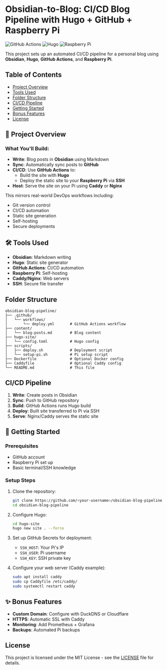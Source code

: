 # Obsidian-to-Blog: CI/CD Blog Pipeline with Hugo + GitHub + Raspberry Pi

![GitHub Actions](https://img.shields.io/badge/GitHub_Actions-2088FF?style=for-the-badge&logo=github-actions)
![Hugo](https://img.shields.io/badge/Hugo-FF4088?style=for-the-badge&logo=hugo&logoColor=white)
![Raspberry Pi](https://img.shields.io/badge/Raspberry%20Pi-A22846?style=for-the-badge&logo=raspberry-pi)

This project sets up an automated CI/CD pipeline for a personal blog using **Obsidian**, **Hugo**, **GitHub Actions**, and **Raspberry Pi**.

## Table of Contents
- [Project Overview](#-project-overview)
- [Tools Used](#%EF%B8%8F-tools-used)
- [Folder Structure](#folder-structure)
- [CI/CD Pipeline](#cicd-pipeline)
- [Getting Started](#-getting-started)
- [Bonus Features](#-bonus-features)
- [License](#license)

## 🚀 Project Overview

### What You'll Build:
- **Write**: Blog posts in **Obsidian** using Markdown
- **Sync**: Automatically sync posts to **GitHub**
- **CI/CD**: Use **GitHub Actions** to:
  - Build the site with **Hugo**
  - Deploy the static site to your **Raspberry Pi** via **SSH**
- **Host**: Serve the site on your Pi using **Caddy** or **Nginx**

This mirrors real-world DevOps workflows including:
- Git version control
- CI/CD automation
- Static site generation
- Self-hosting
- Secure deployments

## 🛠️ Tools Used
- **Obsidian**: Markdown writing
- **Hugo**: Static site generator
- **GitHub Actions**: CI/CD automation
- **Raspberry Pi**: Self-hosting
- **Caddy/Nginx**: Web servers
- **SSH**: Secure file transfer

## Folder Structure
```
obsidian-blog-pipeline/
├── .github/
│   └── workflows/
│       └── deploy.yml       # GitHub Actions workflow
├── content/
│   └── blog-posts.md        # Blog content
├── hugo-site/
│   └── config.toml          # Hugo config
├── scripts/
│   ├── deploy.sh            # Deployment script
│   └── setup-pi.sh          # Pi setup script
├── Dockerfile               # Optional Docker config
├── Caddyfile                # Optional Caddy config
└── README.md                # This file
```

## CI/CD Pipeline
1. **Write**: Create posts in Obsidian
2. **Sync**: Push to GitHub repository
3. **Build**: GitHub Actions runs Hugo build
4. **Deploy**: Built site transferred to Pi via SSH
5. **Serve**: Nginx/Caddy serves the static site

## 🏁 Getting Started

### Prerequisites
- GitHub account
- Raspberry Pi set up
- Basic terminal/SSH knowledge

### Setup Steps
1. Clone the repository:
   ```bash
   git clone https://github.com/<your-username>/obsidian-blog-pipeline.git
   cd obsidian-blog-pipeline
   ```

2. Configure Hugo:
   ```bash
   cd hugo-site
   hugo new site . --force
   ```

3. Set up GitHub Secrets for deployment:
   - `SSH_HOST`: Your Pi's IP
   - `SSH_USER`: Pi username
   - `SSH_KEY`: SSH private key

4. Configure your web server (Caddy example):
   ```bash
   sudo apt install caddy
   sudo cp Caddyfile /etc/caddy/
   sudo systemctl restart caddy
   ```

## ✨ Bonus Features
- **Custom Domain**: Configure with DuckDNS or Cloudflare
- **HTTPS**: Automatic SSL with Caddy
- **Monitoring**: Add Prometheus + Grafana
- **Backups**: Automated Pi backups

## License
This project is licensed under the MIT License - see the [LICENSE](LICENSE) file for details.



